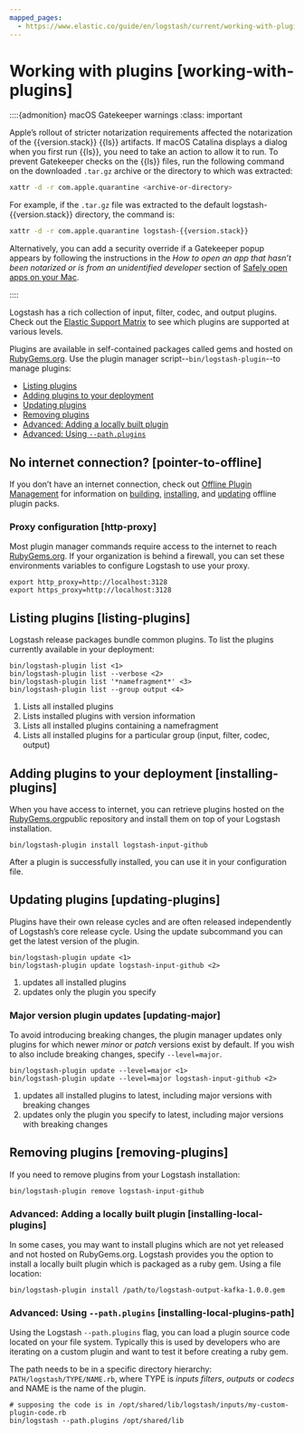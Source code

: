 ```yaml
---
mapped_pages:
  - https://www.elastic.co/guide/en/logstash/current/working-with-plugins.html
---
```


# Working with plugins [working-with-plugins]

::::{admonition} macOS Gatekeeper warnings
:class: important

Apple’s rollout of stricter notarization requirements affected the notarization of the {{version.stack}} {{ls}} artifacts. If macOS Catalina displays a dialog when you first run {{ls}}, you need to take an action to allow it to run. To prevent Gatekeeper checks on the {{ls}} files, run the following command on the downloaded `.tar.gz` archive or the directory to which was extracted:

```sh
xattr -d -r com.apple.quarantine <archive-or-directory>
```

For example, if the `.tar.gz` file was extracted to the default logstash-{{version.stack}} directory, the command is:

```sh subs=true
xattr -d -r com.apple.quarantine logstash-{{version.stack}}
```

Alternatively, you can add a security override if a Gatekeeper popup appears by following the instructions in the *How to open an app that hasn’t been notarized or is from an unidentified developer* section of [Safely open apps on your Mac](https://support.apple.com/en-us/HT202491).

::::


Logstash has a rich collection of input, filter, codec, and output plugins. Check out the [Elastic Support Matrix](https://www.elastic.co/support/matrix#matrix_logstash_plugins) to see which plugins are supported at various levels.

Plugins are available in self-contained packages called gems and hosted on [RubyGems.org](https://rubygems.org/). Use the plugin manager script--`bin/logstash-plugin`--to manage plugins:

* [Listing plugins](#listing-plugins)
* [Adding plugins to your deployment](#installing-plugins)
* [Updating plugins](#updating-plugins)
* [Removing plugins](#removing-plugins)
* [Advanced: Adding a locally built plugin](#installing-local-plugins)
* [Advanced: Using `--path.plugins`](#installing-local-plugins-path)


## No internet connection? [pointer-to-offline]

If you don’t have an internet connection, check out [Offline Plugin Management](/reference/offline-plugins.md) for information on [building](/reference/offline-plugins.md#building-offline-packs), [installing](/reference/offline-plugins.md#installing-offline-packs), and [updating](/reference/offline-plugins.md#updating-offline-packs) offline plugin packs.


### Proxy configuration [http-proxy]

Most plugin manager commands require access to the internet to reach [RubyGems.org](https://rubygems.org). If your organization is behind a firewall, you can set these environments variables to configure Logstash to use your proxy.

```shell
export http_proxy=http://localhost:3128
export https_proxy=http://localhost:3128
```


## Listing plugins [listing-plugins]

Logstash release packages bundle common plugins. To list the plugins currently available in your deployment:

```shell
bin/logstash-plugin list <1>
bin/logstash-plugin list --verbose <2>
bin/logstash-plugin list '*namefragment*' <3>
bin/logstash-plugin list --group output <4>
```

1. Lists all installed plugins
2. Lists installed plugins with version information
3. Lists all installed plugins containing a namefragment
4. Lists all installed plugins for a particular group (input, filter, codec, output)



## Adding plugins to your deployment [installing-plugins]

When you have access to internet, you can retrieve plugins hosted on the [RubyGems.org](https://rubygems.org/)public repository and install them on top of your Logstash installation.

```shell
bin/logstash-plugin install logstash-input-github
```

After a plugin is successfully installed, you can use it in your configuration file.


## Updating plugins [updating-plugins]

Plugins have their own release cycles and are often released independently of Logstash’s core release cycle. Using the update subcommand you can get the latest version of the plugin.

```shell
bin/logstash-plugin update <1>
bin/logstash-plugin update logstash-input-github <2>
```

1. updates all installed plugins
2. updates only the plugin you specify



### Major version plugin updates [updating-major]

To avoid introducing breaking changes, the plugin manager updates only plugins for which newer *minor* or *patch* versions exist by default. If you wish to also include breaking changes, specify `--level=major`.

```shell
bin/logstash-plugin update --level=major <1>
bin/logstash-plugin update --level=major logstash-input-github <2>
```

1. updates all installed plugins to latest, including major versions with breaking changes
2. updates only the plugin you specify to latest, including major versions with breaking changes



## Removing plugins [removing-plugins]

If you need to remove plugins from your Logstash installation:

```shell
bin/logstash-plugin remove logstash-input-github
```


### Advanced: Adding a locally built plugin [installing-local-plugins]

In some cases, you may want to install plugins which are not yet released and not hosted on RubyGems.org. Logstash provides you the option to install a locally built plugin which is packaged as a ruby gem. Using a file location:

```shell
bin/logstash-plugin install /path/to/logstash-output-kafka-1.0.0.gem
```


### Advanced: Using `--path.plugins` [installing-local-plugins-path]

Using the Logstash `--path.plugins` flag, you can load a plugin source code located on your file system. Typically this is used by developers who are iterating on a custom plugin and want to test it before creating a ruby gem.

The path needs to be in a  specific directory hierarchy: `PATH/logstash/TYPE/NAME.rb`, where TYPE is *inputs* *filters*, *outputs* or *codecs* and NAME is the name of the plugin.

```shell
# supposing the code is in /opt/shared/lib/logstash/inputs/my-custom-plugin-code.rb
bin/logstash --path.plugins /opt/shared/lib
```






